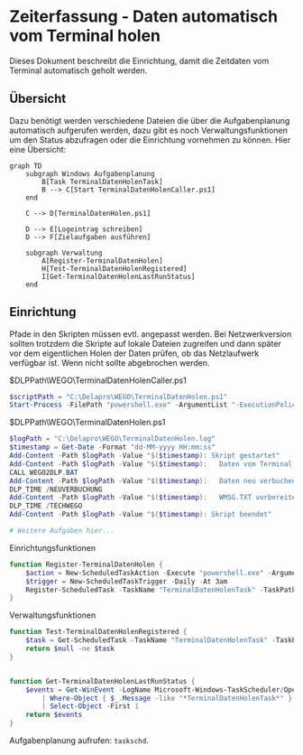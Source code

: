 # Zeiterfassung - Daten automatisch vom Terminal holen

Dieses Dokument beschreibt die Einrichtung, damit die Zeitdaten vom Terminal automatisch geholt werden.

## Übersicht

Dazu benötigt werden verschiedene Dateien die über die Aufgabenplanung automatisch aufgerufen werden, dazu gibt es noch Verwaltungsfunktionen um den Status abzufragen oder die Einrichtung vornehmen zu können. Hier eine Übersicht:

```mermaid
graph TD
    subgraph Windows Aufgabenplanung
        B[Task TerminalDatenHolenTask]
        B --> C[Start TerminalDatenHolenCaller.ps1]
    end

    C --> D[TerminalDatenHolen.ps1]

    D --> E[Logeintrag schreiben]
    D --> F[Zielaufgaben ausführen]

    subgraph Verwaltung
        A[Register-TerminalDatenHolen]
        H[Test-TerminalDatenHolenRegistered]
        I[Get-TerminalDatenHolenLastRunStatus]
    end
```

## Einrichtung

Pfade in den Skripten müssen evtl. angepasst werden. Bei Netzwerkversion sollten trotzdem die Skripte auf lokale Dateien zugreifen und dann später vor dem eigentlichen Holen der Daten prüfen, ob das Netzlaufwerk verfügbar ist. Wenn nicht sollte abgebrochen werden.

$DLPPath\WEGO\TerminalDatenHolenCaller.ps1
```Powershell
$scriptPath = "C:\Delapro\WEGO\TerminalDatenHolen.ps1"
Start-Process -FilePath "powershell.exe" -ArgumentList "-ExecutionPolicy Bypass -File `"$scriptPath`"" -NoNewWindow
```

$DLPPath\WEGO\TerminalDatenHolen.ps1
```Powershell
$logPath = "C:\Delapro\WEGO\TerminalDatenHolen.log"
$timestamp = Get-Date -Format "dd-MM-yyyy HH:mm:ss"
Add-Content -Path $logPath -Value "$($timestamp): Skript gestartet"
Add-Content -Path $logPath -Value "$($timestamp):   Daten vom Terminal holen"
CALL WEGO2DLP.BAT
Add-Content -Path $logPath -Value "$($timestamp):   Daten neu verbuchen starten"
DLP_TIME /NEUVERBUCHUNG
Add-Content -Path $logPath -Value "$($timestamp):   WMSG.TXT vorbereiten"
DLP_TIME /TECHWEGO
Add-Content -Path $logPath -Value "$($timestamp): Skript beendet"

# Weitere Aufgaben hier...
```

Einrichtungsfunktionen
```Powershell
function Register-TerminalDatenHolen {
    $action = New-ScheduledTaskAction -Execute "powershell.exe" -Argument "-ExecutionPolicy Bypass -File C:\Delapro\WEGO\TerminalDatenHolenCaller.ps1"
    $trigger = New-ScheduledTaskTrigger -Daily -At 3am
    Register-ScheduledTask -TaskName "TerminalDatenHolenTask" -TaskPath '\easy\' -Action $action -Trigger $trigger -User "$env:USERNAME" -RunLevel Limited
}
```

Verwaltungsfunktionen
```Powershell
function Test-TerminalDatenHolenRegistered {
    $task = Get-ScheduledTask -TaskName "TerminalDatenHolenTask" -TaskPath '\easy\' -ErrorAction SilentlyContinue
    return $null -ne $task
}


function Get-TerminalDatenHolenLastRunStatus {
    $events = Get-WinEvent -LogName Microsoft-Windows-TaskScheduler/Operational `
        | Where-Object { $_.Message -like "*TerminalDatenHolenTask*" } `
        | Select-Object -First 1
    return $events
}
```

Aufgabenplanung aufrufen: <CODE>taskschd</CODE>.

